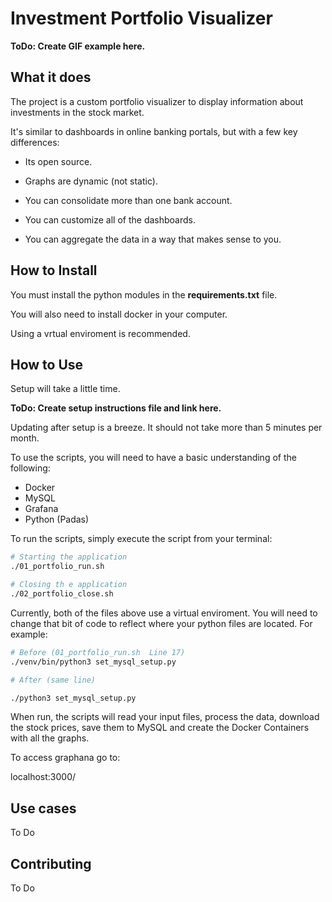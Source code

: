 # Investment Portfolio Visualizer

**ToDo: Create GIF example here.**

## What it does

The project is a custom portfolio visualizer to display information about investments in the stock market.

It's similar to dashboards in online banking portals, but with a few key differences:

- Its open source.

- Graphs are dynamic (not static).

- You can consolidate more than one bank account.

- You can customize all of the dashboards.

- You can aggregate the data in a way that makes sense to you.

## How to Install

You must install the python modules in the **requirements.txt** file.

You will also need to install docker in your computer.

Using a vrtual enviroment is recommended.

## How to Use

Setup will take a little time.

**ToDo: Create setup instructions file and link here.**

Updating after setup is a breeze. It should not take more than 5 minutes per month.

To use the scripts, you will need to have a basic understanding of the following:

- Docker
- MySQL
- Grafana
- Python (Padas)

To run the scripts, simply execute the script from your terminal:

```bash
# Starting the application
./01_portfolio_run.sh

# Closing th e application
./02_portfolio_close.sh
```

Currently, both of the files above use a virtual enviroment. You will need to change that bit of code to reflect where your python files are located.
For example:

```bash
# Before (01_portfolio_run.sh  Line 17)
./venv/bin/python3 set_mysql_setup.py

# After (same line)

./python3 set_mysql_setup.py
```

When run, the scripts will read your input files, process the data, download the stock prices, save them to MySQL and create the Docker Containers with all the graphs.

To access graphana go to:

localhost:3000/

## Use cases

To Do

## Contributing

To Do